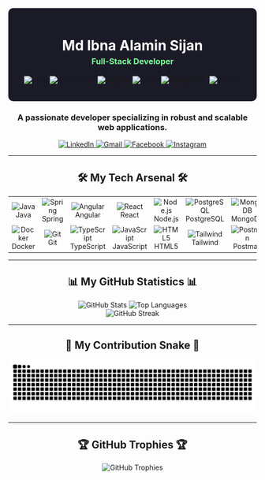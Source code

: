 <!-- 
  FINAL VERSION: This design uses a pure Markdown & Shields.io banner.
  The GitHub stats card is now set to refresh more frequently.
-->

<!-- 1. Markdown-based Banner (Guaranteed to work) -->
<div align="center" style="background-color: #1A1B27; padding: 20px; border-radius: 10px;">
  <h1 style="color: #FFFFFF; margin-bottom: 5px;">Md Ibna Alamin Sijan</h1>
  <h3 style="color: #79ff97; margin-top: 5px;">Full-Stack Developer</h3>
  <p style="margin-top: 20px;">
    <img src="https://img.shields.io/badge/Java-007396?style=for-the-badge&logo=java&logoColor=white" alt="Java"/>
    <img src="https://img.shields.io/badge/SpringBoot-6DB33F?style=for-the-badge&logo=springboot&logoColor=white" alt="Spring Boot"/>
    <img src="https://img.shields.io/badge/Angular-DD0031?style=for-the-badge&logo=angular&logoColor=white" alt="Angular"/>
    <img src="https://img.shields.io/badge/React-61DAFB?style=for-the-badge&logo=react&logoColor=black" alt="React"/>
    <img src="https://img.shields.io/badge/PostgreSQL-4169E1?style=for-the-badge&logo=postgresql&logoColor=white" alt="PostgreSQL"/>
    <img src="https://img.shields.io/badge/Docker-2496ED?style=for-the-badge&logo=docker&logoColor=white" alt="Docker"/>
  </p>
</div>

<!-- 2. Introduction & Social Links -->
<div align="center" style="margin-top: 15px;">
  <h3 align="center">A passionate developer specializing in robust and scalable web applications.</h3>
</div>

<div align="center" style="margin-top: 10px;">
  <a href="https://linkedin.com/in/alamin-sijun-9783a52a4" target="_blank">
    <img src="https://img.shields.io/badge/LinkedIn-0077B5?style=for-the-badge&logo=linkedin&logoColor=white" alt="LinkedIn"/>
  </a>
  <a href="mailto:ibnaalamin00@gmail.com">
    <img src="https://img.shields.io/badge/Gmail-D14836?style=for-the-badge&logo=gmail&logoColor=white" alt="Gmail"/>
  </a>
  <a href="https://fb.com/ibna.alamin" target="_blank">
    <img src="https://img.shields.io/badge/Facebook-1877F2?style=for-the-badge&logo=facebook&logoColor=white" alt="Facebook"/>
  </a>
  <a href="https://instagram.com/ibna_alamin" target="_blank">
    <img src="https://img.shields.io/badge/Instagram-E4405F?style=for-the-badge&logo=instagram&logoColor=white" alt="Instagram"/>
  </a>
</div>

---

<!-- 3. My Skill Set -->
<h2 align="center">🛠 My Tech Arsenal 🛠</h2>
<div align="center">
  <table>
    <tr>
      <td align="center" width="96">
        <img src="https://cdn.jsdelivr.net/gh/devicons/devicon/icons/java/java-original-wordmark.svg" width="48" height="48" alt="Java" /><br>Java
      </td>
      <td align="center" width="96">
        <img src="https://cdn.jsdelivr.net/gh/devicons/devicon/icons/spring/spring-original-wordmark.svg" width="48" height="48" alt="Spring" /><br>Spring
      </td>
      <td align="center" width="96">
        <img src="https://cdn.jsdelivr.net/gh/devicons/devicon/icons/angularjs/angularjs-original.svg" width="48" height="48" alt="Angular" /><br>Angular
      </td>
      <td align="center" width="96">
        <img src="https://cdn.jsdelivr.net/gh/devicons/devicon/icons/react/react-original-wordmark.svg" width="48" height="48" alt="React" /><br>React
      </td>
      <td align="center" width="96">
        <img src="https://cdn.jsdelivr.net/gh/devicons/devicon/icons/nodejs/nodejs-original-wordmark.svg" width="48" height="48" alt="Node.js" /><br>Node.js
      </td>
      <td align="center" width="96">
        <img src="https://cdn.jsdelivr.net/gh/devicons/devicon/icons/postgresql/postgresql-original-wordmark.svg" width="48" height="48" alt="PostgreSQL" /><br>PostgreSQL
      </td>
      <td align="center" width="96">
        <img src="https://cdn.jsdelivr.net/gh/devicons/devicon/icons/mongodb/mongodb-original-wordmark.svg" width="48" height="48" alt="MongoDB" /><br>MongoDB
      </td>
    </tr>
    <tr>
      <td align="center" width="96">
        <img src="https://cdn.jsdelivr.net/gh/devicons/devicon/icons/docker/docker-original-wordmark.svg" width="48" height="48" alt="Docker" /><br>Docker
      </td>
      <td align="center" width="96">
        <img src="https://cdn.jsdelivr.net/gh/devicons/devicon/icons/git/git-original-wordmark.svg" width="48" height="48" alt="Git" /><br>Git
      </td>
      <td align="center" width="96">
        <img src="https://cdn.jsdelivr.net/gh/devicons/devicon/icons/typescript/typescript-plain.svg" width="48" height="48" alt="TypeScript" /><br>TypeScript
      </td>
      <td align="center" width="96">
        <img src="https://cdn.jsdelivr.net/gh/devicons/devicon/icons/javascript/javascript-plain.svg" width="48" height="48" alt="JavaScript" /><br>JavaScript
      </td>
      <td align="center" width="96">
        <img src="https://cdn.jsdelivr.net/gh/devicons/devicon/icons/html5/html5-original-wordmark.svg" width="48" height="48" alt="HTML5" /><br>HTML5
      </td>
      <td align="center" width="96">
        <img src="https://cdn.jsdelivr.net/gh/devicons/devicon/icons/tailwindcss/tailwindcss-original-wordmark.svg" width="48" height="48" alt="Tailwind" /><br>Tailwind
      </td>
      <td align="center" width="96">
        <img src="https://cdn.jsdelivr.net/gh/devicons/devicon/icons/postman/postman-original.svg" width="48" height="48" alt="Postman" /><br>Postman
      </td>
    </tr>
  </table>
</div>

---

<!-- 4. GitHub Stats -->
<h2 align="center">📊 My GitHub Statistics 📊</h2>
<div align="center">
    <img src="https://github-readme-stats.vercel.app/api?username=alaminone&show_icons=true&theme=tokyonight&hide_border=true&count_private=true&include_all_commits=true&cache_seconds=3600" alt="GitHub Stats" />
    <img src="https://github-readme-stats.vercel.app/api/top-langs/?username=alaminone&layout=compact&theme=tokyonight&hide_border=true&hide=html,scss,css" alt="Top Languages" />
    <br>
    <img src="https://github-readme-streak-stats.herokuapp.com/?user=alaminone&theme=tokyonight&hide_border=true" alt="GitHub Streak" />
</div>

---

<!-- 5. Contribution Snake -->
<h2 align="center">🐍 My Contribution Snake 🐍</h2>
<div align="center">
  <img src="https://raw.githubusercontent.com/alaminone/alaminone/output/github-contribution-grid-snake.svg" alt="Contribution Snake"/>
</div>

---

<!-- 6. GitHub Trophies -->
<h2 align="center">🏆 GitHub Trophies 🏆</h2>
<div align="center">
  <img src="https://github-profile-trophy.vercel.app/?username=alaminone&theme=tokyonight&no-frame=true&no-bg=true&margin-w=15&margin-h=15&column=7" alt="GitHub Trophies" />
</div>

